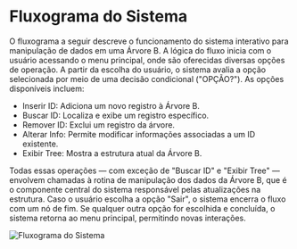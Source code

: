 # Fluxograma do Sistema

O fluxograma a seguir descreve o funcionamento do sistema interativo para manipulação de dados em uma Árvore B. A lógica do fluxo inicia com o usuário acessando o menu principal, onde são oferecidas diversas opções de operação. A partir da escolha do usuário, o sistema avalia a opção selecionada por meio de uma decisão condicional ("OPÇÃO?"). As opções disponíveis incluem:
- Inserir ID: Adiciona um novo registro à Árvore B.
- Buscar ID: Localiza e exibe um registro específico.
- Remover ID: Exclui um registro da árvore.
- Alterar Info: Permite modificar informações associadas a um ID existente.
- Exibir Tree: Mostra a estrutura atual da Árvore B.

Todas essas operações — com exceção de "Buscar ID" e "Exibir Tree" — envolvem chamadas à rotina de manipulação dos dados da Árvore B, que é o componente central do sistema responsável pelas atualizações na estrutura. Caso o usuário escolha a opção "Sair", o sistema encerra o fluxo com um nó de fim. Se qualquer outra opção for escolhida e concluída, o sistema retorna ao menu principal, permitindo novas interações.

![Fluxograma do Sistema](https://drive.google.com/uc?export=view&id=1ACzUtPHLP3U4XHIP-2tzsTza6icKIcm6)
